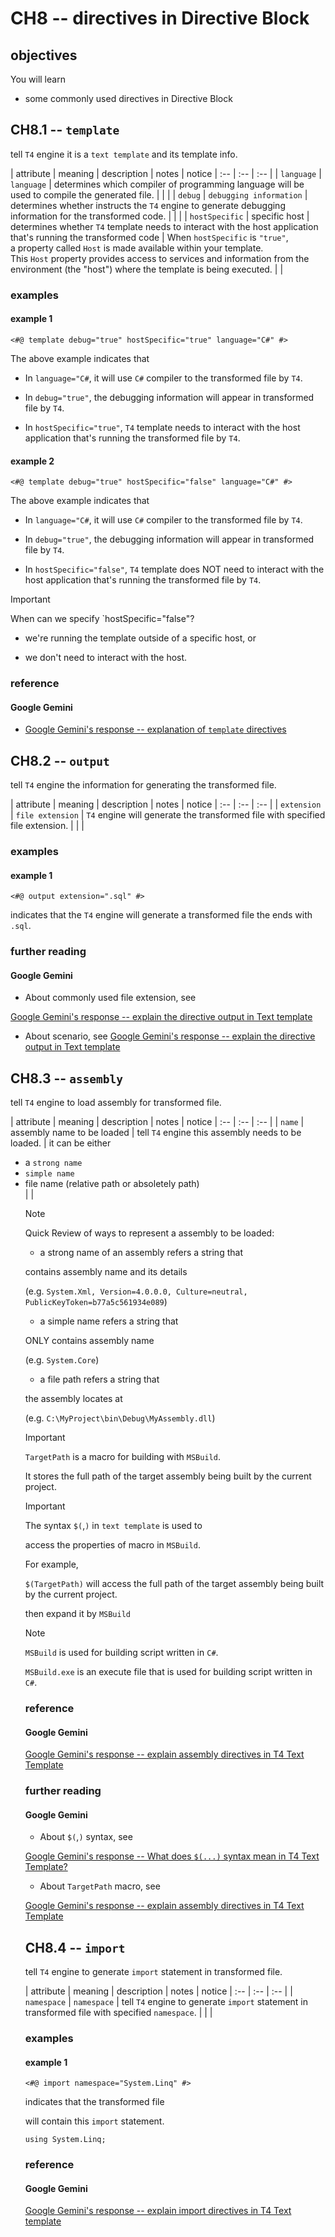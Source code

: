 # CH8 -- directives in Directive Block
## objectives
You will learn

+ some commonly used directives in Directive Block

## CH8.1 -- `template`
tell `T4` engine it is a `text template` and its template info.

| attribute | meaning | description | notes | notice
| :-- | :-- | :-- |
| `language` | `language` | determines which compiler of programming language will be used to compile the generated file. | | |
| `debug` | `debugging information` | determines whether instructs the `T4` engine to generate debugging information for the transformed code. | | |
| `hostSpecific` | specific host | determines whether `T4` template needs to interact with the host application that's running the transformed code | When `hostSpecific` is `"true"`,<br> a property called `Host` is made available within your template.<br> This `Host` property provides access to services and information from the environment (the "host") where the template is being executed. | |

### examples
#### example 1

```
<#@ template debug="true" hostSpecific="true" language="C#" #>
```

The above example indicates that

+ In `language="C#`, it will use `C#` compiler to the transformed file by `T4`.

+ In `debug="true"`, the debugging information will appear in transformed file by `T4`.

+ In `hostSpecific="true"`, `T4` template needs to interact with the host application that's running the transformed file by `T4`.

#### example 2

```
<#@ template debug="true" hostSpecific="false" language="C#" #>
```

The above example indicates that

+ In `language="C#`, it will use `C#` compiler to the transformed file by `T4`.

+ In `debug="true"`, the debugging information will appear in transformed file by `T4`.

+ In `hostSpecific="false"`, `T4` template does NOT need to interact with the host application that's running the transformed file by `T4`.

> [!IMPORTANT]
> When can we specify `hostSpecific="false"?
> 
> + we're running the template outside of a specific host, or 
>
> + we don't need to interact with the host.

### reference
#### Google Gemini
+ [Google Gemini's response -- explanation of `template` directives](https://g.co/gemini/share/5f8d85545c07)

## CH8.2 -- `output`
tell `T4` engine the information for generating the transformed file.

| attribute | meaning | description | notes | notice
| :-- | :-- | :-- |
| `extension` | `file extension` | `T4` engine will generate the transformed file with specified file extension. | | |

### examples
#### example 1

```
<#@ output extension=".sql" #>
```

indicates that the `T4` engine will generate a transformed file the ends with `.sql`.

### further reading
#### Google Gemini
+ About commonly used file extension, see

[Google Gemini's response -- explain the directive output in Text template](https://g.co/gemini/share/51232635d567)

+ About scenario, see [Google Gemini's response -- explain the directive output in Text template](https://g.co/gemini/share/51232635d567)

## CH8.3 -- `assembly`
tell `T4` engine to load assembly for transformed file.

| attribute | meaning | description | notes | notice
| :-- | :-- | :-- |
| `name` | assembly name to be loaded | tell `T4` engine this assembly needs to be loaded. | it can be either <ul><li>a `strong name`</li><li>`simple name`</li><li>file name (relative path or absoletely path)</li>| |

> [!NOTE]
> Quick Review of ways to represent a assembly to be loaded:
>
> + a strong name of an assembly refers a string that 
>
> contains assembly name and its details 
>
> (e.g. `System.Xml, Version=4.0.0.0, Culture=neutral, PublicKeyToken=b77a5c561934e089`)
>
> + a simple name refers a string that 
>
> ONLY contains assembly name
> 
> (e.g. `System.Core`)
>
> + a file path refers a string that 
>
> the assembly locates at
>
> (e.g. `C:\MyProject\bin\Debug\MyAssembly.dll`)

> [!IMPORTANT]
> `TargetPath` is a macro for building with `MSBuild`.
>
> It stores the full path of the target assembly being built by the current project.

> [!IMPORTANT]
> The syntax `$(`,`)` in `text template` is used to
> 
> access the properties of macro in `MSBuild`.
> 
> For example,
>
> `$(TargetPath)` will access the full path of the target assembly being built by the current project.
>
> then expand it by `MSBuild`


> [!NOTE]
> `MSBuild` is used for building script written in `C#`.
>
> `MSBuild.exe` is an execute file that is used for building script written in `C#`.

### reference
#### Google Gemini

[Google Gemini's response -- explain assembly directives in T4 Text Template](https://g.co/gemini/share/b686527ffc6f)

### further reading
#### Google Gemini

+ About `$(`,`)` syntax, see 

[Google Gemini's response -- What does `$(...)` syntax mean in T4 Text Template?](https://g.co/gemini/share/656934648874)

+ About `TargetPath` macro, see

[Google Gemini's response -- explain assembly directives in T4 Text Template](https://g.co/gemini/share/b686527ffc6f)

## CH8.4 -- `import`
tell `T4` engine to generate `import` statement in transformed file.

| attribute | meaning | description | notes | notice
| :-- | :-- | :-- |
| `namespace` | `namespace` | tell `T4` engine to generate `import` statement in transformed file with specified `namespace`. | | |

### examples
#### example 1

```
<#@ import namespace="System.Linq" #>
```

indicates that the transformed file

will contain this `import` statement.

```
using System.Linq;
```

### reference
#### Google Gemini
[Google Gemini's response -- explain import directives in T4 Text template](https://g.co/gemini/share/588688a34f40)